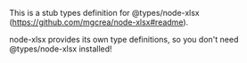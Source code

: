 This is a stub types definition for @types/node-xlsx (https://github.com/mgcrea/node-xlsx#readme).

node-xlsx provides its own type definitions, so you don't need @types/node-xlsx installed!